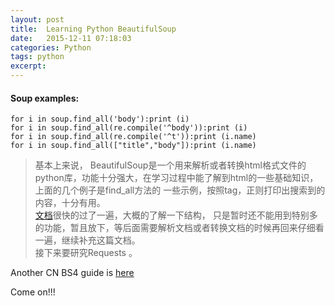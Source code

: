 ```yaml
---
layout: post
title:  Learning Python BeautifulSoup
date:   2015-12-11 07:18:03
categories: Python
tags: python
excerpt: 
---
```


#### Soup examples:

    for i in soup.find_all('body'):print (i)  
    for i in soup.find_all(re.compile('^body')):print (i)  
    for i in soup.find_all(re.compile('^t')):print (i.name)  
    for i in soup.find_all(["title","body"]):print (i.name)  

>基本上来说， BeautifulSoup是一个用来解析或者转换html格式文件的python库，功能十分强大，在学习过程中能了解到html的一些基础知识，上面的几个例子是find_all方法的 一些示例，按照tag，正则打印出搜索到的内容，十分有用。  
[文档](http://www.crummy.com/software/BeautifulSoup/bs4/doc/index.zh.html)很快的过了一遍，大概的了解一下结构， 只是暂时还不能用到特别多的功能，暂且放下，等后面需要解析文档或者转换文档的时候再回来仔细看一遍，继续补充这篇文档。  
接下来要研究Requests 。  

Another CN BS4 guide is [here](http://cuiqingcai.com/1319.html)

Come on!!!


